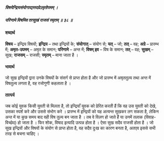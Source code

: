##### विषयेन्द्रियसंयोगाद्यत्तदग्रेऽमृतोपमम् ।
##### परिणामे विषमिव तत्सुखं राजसं स्मृतम् ॥ ३८ ॥

#### शब्दार्थ

**विषय** – इन्द्रिय विषयों; **इन्द्रिय** – तथा इन्द्रियों के; **संयोगात्** – संयोग से; **यत्** – जो; **तत्** – वह; **अग्रे** – प्रारम्भ में; **अमृत-उपमम्** – अमृत के समान; **परिणामे** – अन्त में; **विषम् इव** – विष के समान; **तत्** – वह; **सुखम्** – सुख; **राजसम्** – राजसी; **स्मृतम्** – माना जाता है ।

#### भावार्थ

जो सुख इन्द्रियों द्वारा उनके विषयों के संसर्ग से प्राप्त होता है और जो प्रारम्भ में अमृततुल्य तथा अन्त में विषतुल्य लगता है, वह रजोगुणी कहलाता है ।

#### तात्पर्य

जब कोई युवक किसी युवती से मिलता है, तो इन्द्रियाँ युवक को प्रेरित करती हैं कि वह उस युवती को देखे, उसका स्पर्श करे और उससे संभोग करे । प्रारम्भ में इन्द्रियों को यह अत्यन्त सुखकर लग सकता है, लेकिन अन्त में या कुछ समय बाद वही विष तुल्य बन जाता है । तब वे विलग हो जाते हैं या उनमें तलाक (विवाह-विच्छेद) हो जाता है । फिर शोक, विषाद इत्यादि उत्पन्न होता है । ऐसा सुख सदैव राजसी होता है । जो सुख इन्द्रियों और विषयों के संयोग से प्राप्त होता है, वह सदैव दुःख का कारण बनता है, अतएव इससे सभी तरह से बचना चाहिए ।